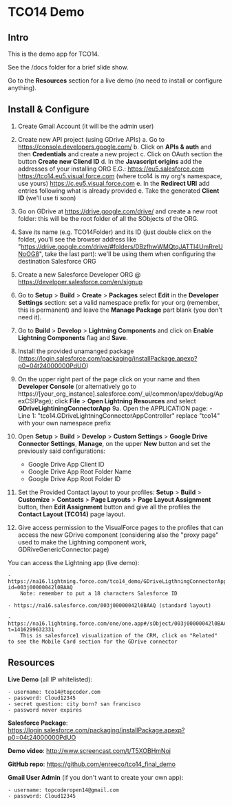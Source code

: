 TCO14 Demo
==========

Intro
-----

This is the demo app for TCO14.

See the /docs folder for a brief slide show.

Go to the **Resources** section for a live demo (no need to install or configure anything).

Install & Configure
-------------------

1. Create Gmail Account (it will be the admin user)

2. Create new API project (using GDrive APIs)
    a. Go to https://console.developers.google.com/
    b. Click on **APIs & auth** and then **Credentials** and create a new project
    c. Click on OAuth section the button **Create new Cliend ID**
    d. In the **Javascript origins** add the addresses of your installing ORG
        E.G.:
        https://eu5.salesforce.com
        https://tco14.eu5.visual.force.com (where tco14 is my org's namespace, use yours)
        https://c.eu5.visual.force.com
    e. In the **Redirect URI** add entries following what is already provided
    e. Take the generated **Client ID** (we'll use ti soon)

3. Go on GDrive at https://drive.google.com/drive/ and create a new root folder: this will be the root folder of all the SObjects of the ORG.

4. Save its name (e.g. TCO14Folder) and its ID (just double click on the folder, you'll see the browser address like "https://drive.google.com/drive/#folders/0BzfhwWMQtqJATTI4UmRreUNoOG8", take the last part): we'll be using them when configuring the destination Salesforce ORG

5. Create a new Salesforce Developer ORG @ https://developer.salesforce.com/en/signup

6. Go to **Setup** > **Build** > **Create** > **Packages** select **Edit** in the **Developer Settings** section: set a valid namespace prefix for your org (remember, this is permanent) and leave the **Manage Package** part blank (you don't need it).

7. Go to **Build** > **Develop** > **Lightning Components** and click on **Enable Lightning Components** flag and **Save**.

8. Install the provided unamanged package (https://login.salesforce.com/packaging/installPackage.apexp?p0=04t24000000PdUO)

9. On the upper right part of the page click on your name and then **Developer Console** (or alternatively go to https://[your_org_instance].salesforce.com/_ui/common/apex/debug/ApexCSIPage); click **File** > **Open Lightning Resources** and select **GDriveLightiningConnectorApp**
    9a. Open the APPLICATION page:
        - Line 1: "tco14.GDriveLightningConnectorAppController" replace "tco14" with your own namespace prefix

10. Open **Setup** > **Build** > **Develop** > **Custom Settings** > **Google Drive Connector Settings**, **Manage**, on the upper **New** button and set the previously said configurations:
    - Google Drive App Client ID    
    - Google Drive App Root Folder Name
    - Google Drive App Root Folder ID 

11. Set the Provided Contact layout to your profiles:
    **Setup** > **Build** > **Customize** > **Contacts** > **Page Layouts** > **Page Layout Assignment** button, then **Edit Assignment** button and give all the profiles the **Contact Layout (TCO14)** page layout.

12. Give access permission to the VisualForce pages to the profiles that can access the new GDrive component (considering also the "proxy page" used to make the Lightning component work, GDRiveGenericConnector.page)

You can access the Lightning app (live demo):

    - https://na16.lightning.force.com/tco14_demo/GDriveLigthningConnectorApp.app?id=003j00000042l0BAAQ
        Note: remember to put a 18 characters Salesforce ID

    - https://na16.salesforce.com/003j00000042l0BAAQ (standard layout)
    
    - https://na16.lightning.force.com/one/one.app#/sObject/003j00000042l0BAAQ/view?t=1416299632331
        This is salesforce1 visualization of the CRM, click on "Related" to see the Mobile Card section for the GDrive connector


Resources
---------

**Live Demo** (all IP whitelisted): 

    - username: tco14@topcoder.com 
    - password: Cloud12345 
    - secret question: city born? san francisco 
    - password never expires

**Salesforce Package**: https://login.salesforce.com/packaging/installPackage.apexp?p0=04t24000000PdUO

**Demo video**: http://www.screencast.com/t/T5XOBHmNoj

**GitHub repo**: https://github.com/enreeco/tco14_final_demo

**Gmail User Admin** (if you don't want to create your own app): 

    - username: topcoderopen14@gmail.com 
    - password: Cloud12345
